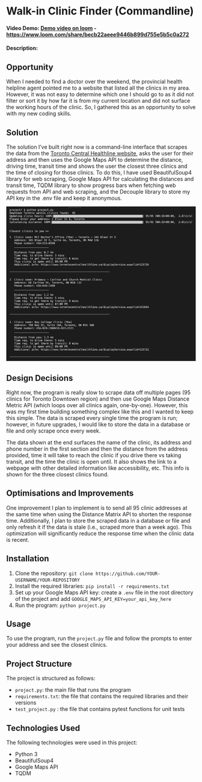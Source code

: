 # Walk-in Clinic Finder (Commandline)

#### Video Demo: [Demo video on loom](https://www.loom.com/share/becb22aeee9446b899d755e5b5c0a272) - https://www.loom.com/share/becb22aeee9446b899d755e5b5c0a272

#### Description:

## Opportunity

When I needed to find a doctor over the weekend, the provincial health helpline agent pointed me to a website that listed all the clinics in my area. However, it was not easy to determine which one I should go to as it did not filter or sort it by how far it is from my current location and did not surface the working hours of the clinic. So, I gathered this as an opportunity to solve with my new coding skills.

## Solution

The solution I’ve built right now is a command-line interface that scrapes the data from the [Toronto Central Healthline website](https://www.torontocentralhealthline.ca/listServices.aspx?id=10072), asks the user for their address and then uses the Google Maps API to determine the distance, driving time, transit time and shows the user the closest three clinics and the time of closing for those clinics. To do this, I have used BeautifulSoup4 library for web scraping, Google Maps API for calculating the distances and transit time, TQDM library to show progress bars when fetching web requests from API and web scraping, and the Decouple library to store my API key in the .env file and keep it anonymous.

![Screenshot of Walk-in Clinic Finder showing three nearest clinics to the address provided.](/images/screenshot.png "Walk-in Clinic Finder Results")

## Design Decisions

Right now, the program is really slow to scrape data off multiple pages (95 clinics for Toronto Downtown region) and then use Google Maps Distance Metric API (which loops over all clinics again, one-by-one). However, this was my first time building something complex like this and I wanted to keep this simple. The data is scraped every single time the program is run; however, in future upgrades, I would like to store the data in a database or file and only scrape once every week.

The data shown at the end surfaces the name of the clinic, its address and phone number in the first section and then the distance from the address provided, time it will take to reach the clinic if you drive there vs taking transit, and the time the clinic is open until. It also shows the link to a webpage with other detailed information like accessibility, etc. This info is shown for the three closest clinics found.

## Optimisations and Improvements

One improvement I plan to implement is to send all 95 clinic addresses at the same time when using the Distance Matrix API to shorten the response time. Additionally, I plan to store the scraped data in a database or file and only refresh it if the data is stale (i.e., scraped more than a week ago). This optimization will significantly reduce the response time when the clinic data is recent.

## Installation

1. Clone the repository: `git clone https://github.com/YOUR-USERNAME/YOUR-REPOSITORY`
2. Install the required libraries: `pip install -r requirements.txt`
3. Set up your Google Maps API key: create a `.env` file in the root directory of the project and add `GOOGLE_MAPS_API_KEY=your_api_key_here`
4. Run the program: `python project.py`

## Usage

To use the program, run the `project.py` file and follow the prompts to enter your address and see the closest clinics.

## Project Structure

The project is structured as follows:

- `project.py`: the main file that runs the program
- `requirements.txt`: the file that contains the required libraries and their versions
- `test_project.py` : the file that contains pytest functions for unit tests

## Technologies Used

The following technologies were used in this project:

- Python 3
- BeautifulSoup4
- Google Maps API
- TQDM
